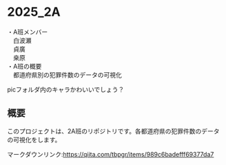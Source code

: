 # 2025_2A
・A班メンバー<br>
　白波瀬<br>
　貞廣<br>
　桒原<br>
・A班の概要<br>
　都道府県別の犯罪件数のデータの可視化<br>

picフォルダ内のキャラかわいいでしょう？

## 概要
このプロジェクトは、2A班のリポジトリです。各都道府県の犯罪件数のデータの可視化をします。

マークダウンリンク:https://qiita.com/tbpgr/items/989c6badefff69377da7
